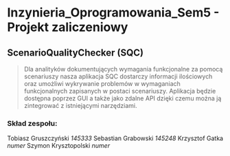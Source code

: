 # Inzynieria_Oprogramowania_Sem5 - Projekt zaliczeniowy

## ScenarioQualityChecker (SQC)

> Dla analityków dokumentujących wymagania funkcjonalne za pomocą scenariuszy nasza aplikacja SQC dostarczy informacji ilościowych oraz umożliwi wykrywanie problemów w wymaganiach funkcjonalnych zapisanych w postaci scenariuszy. Aplikacja będzie dostępna poprzez GUI a także jako zdalne API dzięki czemu można ją zintegrować z istniejącymi narzędziami.


### Skład zespołu:
  Tobiasz Gruszczyński *145333*
  Sebastian Grabowski *145248*
  Krzysztof Gatka *numer*
  Szymon Krysztopolski *numer*
